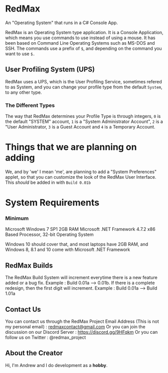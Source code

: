 # RedMax
An "Operating System" that runs in a C# Console App.

RedMax is an Operating System type application. It is a Console Application, which means you use commands to use instead of using a mouse. It has been based on Command Line Operating Systems such as MS-DOS and SSH. The commands use a prefix of `$`, and depending on the command you want to use `$.`

## User Profiling System (UPS)
RedMax uses a UPS, which is the User Profiling Service, sometimes refered to as System, and you can change your profile type from the default `System`, to any other type.
### The Different Types
The way that RedMax determines your Profile Type is through integers, `0` is the default "SYSTEM" account, `1` is a "System Administrator Account", `2` is a "User Administrator, `3` is a Guest Account and `4` is a Temporary Account.

# Things that we are planning on adding
We, and by 'we' I mean 'me', are planning to add a "System Preferences" applet, so that you can customize the look of the RedMax User Interface. This *should* be added in with `Build 0.01b`

# System Requirements
### Minimum
Microsoft Windows 7 SP1
2GB RAM
Microsoft .NET Framework 4.7.2
x86 Based Processor, 32-bit Operating System

Windows 10 should cover that, and most laptops have 2GB RAM, and Windows 8, 8.1 and 10 come with Microsoft .NET Framework

## RedMax Builds
The RedMax Build System will increment everytime there is a new feature added or a bug fix. Example : Build 0.01a --> 0.01b. If there is a complete redesign, then the first digit will increment. Example : Build 0.01a --> Build 1.01a

## Contact Us
You can contact us through the RedMax Project Email Address (This is not my personal email) : redmaxcontact@gmail.com
Or you can join the discussion on our Discord Server : https://discord.gg/9HFqkm
Or you can follow us on Twitter : @redmax_project

## About the Creator

Hi, I'm Andrew and I do development as a **hobby**.
